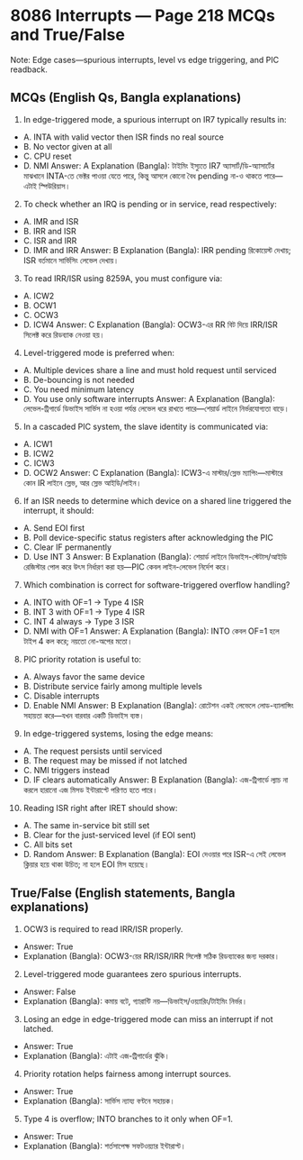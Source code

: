 # 8086 Interrupts — Page 218 MCQs and True/False

Note: Edge cases—spurious interrupts, level vs edge triggering, and PIC readback.

## MCQs (English Qs, Bangla explanations)

1) In edge-triggered mode, a spurious interrupt on IR7 typically results in:
- A. INTA with valid vector then ISR finds no real source
- B. No vector given at all
- C. CPU reset
- D. NMI
Answer: A
Explanation (Bangla): টাইমিং ইস্যুতে IR7 অ্যাসার্ট/ডি-অ্যাসার্টের মাঝখানে INTA-তে ভেক্টর পাওয়া যেতে পারে, কিন্তু আসলে কোনো বৈধ pending না-ও থাকতে পারে—এটাই স্পিউরিয়াস।

2) To check whether an IRQ is pending or in service, read respectively:
- A. IMR and ISR
- B. IRR and ISR
- C. ISR and IRR
- D. IMR and IRR
Answer: B
Explanation (Bangla): IRR pending রিকোয়েস্ট দেখায়; ISR বর্তমানে সার্ভিসিং লেভেল দেখায়।

3) To read IRR/ISR using 8259A, you must configure via:
- A. ICW2
- B. OCW1
- C. OCW3
- D. ICW4
Answer: C
Explanation (Bangla): OCW3-এর RR বিট দিয়ে IRR/ISR সিলেক্ট করে রিডব্যাক নেওয়া হয়।

4) Level-triggered mode is preferred when:
- A. Multiple devices share a line and must hold request until serviced
- B. De-bouncing is not needed
- C. You need minimum latency
- D. You use only software interrupts
Answer: A
Explanation (Bangla): লেভেল-ট্রিগার্ডে ডিভাইস সার্ভিস না হওয়া পর্যন্ত লেভেল ধরে রাখতে পারে—শেয়ার্ড লাইনে নির্ভরযোগ্যতা বাড়ে।

5) In a cascaded PIC system, the slave identity is communicated via:
- A. ICW1
- B. ICW2
- C. ICW3
- D. OCW2
Answer: C
Explanation (Bangla): ICW3-এ মাস্টার/স্লেভ ম্যাপিং—মাস্টারে কোন IR লাইনে স্লেভ, আর স্লেভ আইডি/লাইন।

6) If an ISR needs to determine which device on a shared line triggered the interrupt, it should:
- A. Send EOI first
- B. Poll device-specific status registers after acknowledging the PIC
- C. Clear IF permanently
- D. Use INT 3
Answer: B
Explanation (Bangla): শেয়ার্ড লাইনে ডিভাইস-স্টেটাস/আইডি রেজিস্টার পোল করে উৎস নির্ধারণ করা হয়—PIC কেবল লাইন-লেভেল নির্দেশ করে।

7) Which combination is correct for software-triggered overflow handling?
- A. INTO with OF=1 → Type 4 ISR
- B. INT 3 with OF=1 → Type 4 ISR
- C. INT 4 always → Type 3 ISR
- D. NMI with OF=1
Answer: A
Explanation (Bangla): INTO কেবল OF=1 হলে টাইপ 4 কল করে; নয়তো নো-অপের মতো।

8) PIC priority rotation is useful to:
- A. Always favor the same device
- B. Distribute service fairly among multiple levels
- C. Disable interrupts
- D. Enable NMI
Answer: B
Explanation (Bangla): রোটেশন একই লেভেলে লোড-ব্যালান্সিং সহায়তা করে—যখন বারবার একটি ডিভাইস ব্যস্ত।

9) In edge-triggered systems, losing the edge means:
- A. The request persists until serviced
- B. The request may be missed if not latched
- C. NMI triggers instead
- D. IF clears automatically
Answer: B
Explanation (Bangla): এজ-ট্রিগার্ডে ল্যাচ না করলে হারানো এজ মিসড ইন্টারাপ্টে পরিণত হতে পারে।

10) Reading ISR right after IRET should show:
- A. The same in-service bit still set
- B. Clear for the just-serviced level (if EOI sent)
- C. All bits set
- D. Random
Answer: B
Explanation (Bangla): EOI দেওয়ার পরে ISR-এ সেই লেভেল ক্লিয়ার হয়ে থাকা উচিত; না হলে EOI মিস হয়েছে।

## True/False (English statements, Bangla explanations)

1) OCW3 is required to read IRR/ISR properly.
- Answer: True
- Explanation (Bangla): OCW3-য়ের RR/ISR/IRR সিলেক্ট সঠিক রিডব্যাকের জন্য দরকার।

2) Level-triggered mode guarantees zero spurious interrupts.
- Answer: False
- Explanation (Bangla): কমায় বটে, গ্যারান্টি নয়—ডিভাইস/ওয়্যারিং/টাইমিং নির্ভর।

3) Losing an edge in edge-triggered mode can miss an interrupt if not latched.
- Answer: True
- Explanation (Bangla): এটাই এজ-ট্রিগার্ডের ঝুঁকি।

4) Priority rotation helps fairness among interrupt sources.
- Answer: True
- Explanation (Bangla): সার্ভিস ন্যায্য বণ্টনে সহায়ক।

5) Type 4 is overflow; INTO branches to it only when OF=1.
- Answer: True
- Explanation (Bangla): শর্তসাপেক্ষ সফটওয়্যার ইন্টারাপ্ট।
